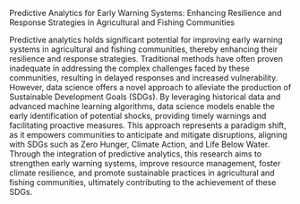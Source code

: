 Predictive Analytics for Early Warning Systems: Enhancing Resilience and Response Strategies in Agricultural and Fishing Communities

Predictive analytics holds significant potential for improving early warning systems in agricultural and fishing communities, thereby enhancing their resilience and response strategies. Traditional methods have often proven inadequate in addressing the complex challenges faced by these communities, resulting in delayed responses and increased vulnerability. However, data science offers a novel approach to alleviate the production of Sustainable Development Goals (SDGs). By leveraging historical data and advanced machine learning algorithms, data science models enable the early identification of potential shocks, providing timely warnings and facilitating proactive measures. This approach represents a paradigm shift, as it empowers communities to anticipate and mitigate disruptions, aligning with SDGs such as Zero Hunger, Climate Action, and Life Below Water. Through the integration of predictive analytics, this research aims to strengthen early warning systems, improve resource management, foster climate resilience, and promote sustainable practices in agricultural and fishing communities, ultimately contributing to the achievement of these SDGs.
